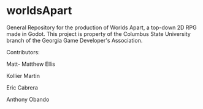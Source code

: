 # worldsApart
General Repository for the production of Worlds Apart, a top-down 2D RPG made in Godot.
This project is property of the Columbus State University branch of the Georgia Game Developer's Association.

Contributors:

Matt- Matthew Ellis

Kollier Martin

Eric Cabrera

Anthony Obando
